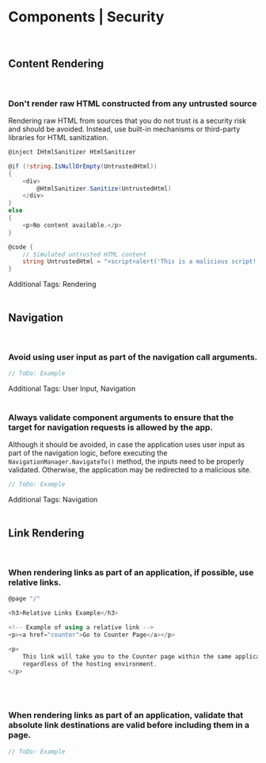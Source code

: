 # Components | Security
<br>

## Content Rendering
<br> 


### Don't render raw HTML constructed from any untrusted source

Rendering raw HTML from sources that you do not trust is a security risk and should be avoided. Instead, use built-in
mechanisms or third-party libraries for HTML sanitization.

```csharp
@inject IHtmlSanitizer HtmlSanitizer

@if (!string.IsNullOrEmpty(UntrustedHtml))
{
    <div>
        @HtmlSanitizer.Sanitize(UntrustedHtml)
    </div>
}
else
{
    <p>No content available.</p>
}

@code {
    // Simulated untrusted HTML content
    string UntrustedHtml = "<script>alert('This is a malicious script!');</script>";
}
```

Additional Tags: Rendering
<br><br>


## Navigation
<br>


### Avoid using user input as part of the navigation call arguments.

```csharp
// ToDo: Example
```

Additional Tags: User Input, Navigation
<br><br>


### Always validate component arguments to ensure that the target for navigation requests is allowed by the app.

Although it should be avoided, in case the application uses user input as part of the navigation logic, before executing the `NavigationManager.NavigateTo()` method,
the inputs need to be properly validated. Otherwise, the application may be redirected to a malicious site.

```csharp
// ToDo: Example
```

Additional Tags: Navigation
<br><br>


## Link Rendering
<br>

### When rendering links as part of an application, if possible, use relative links.

```csharp
@page "/"

<h3>Relative Links Example</h3>

<!-- Example of using a relative link -->
<p><a href="counter">Go to Counter Page</a></p>

<p>
    This link will take you to the Counter page within the same application,
    regardless of the hosting environment.
</p>
```
<br><br>


### When rendering links as part of an application, validate that absolute link destinations are valid before including them in a page.

```csharp
// ToDo: Example
```
<br><br>